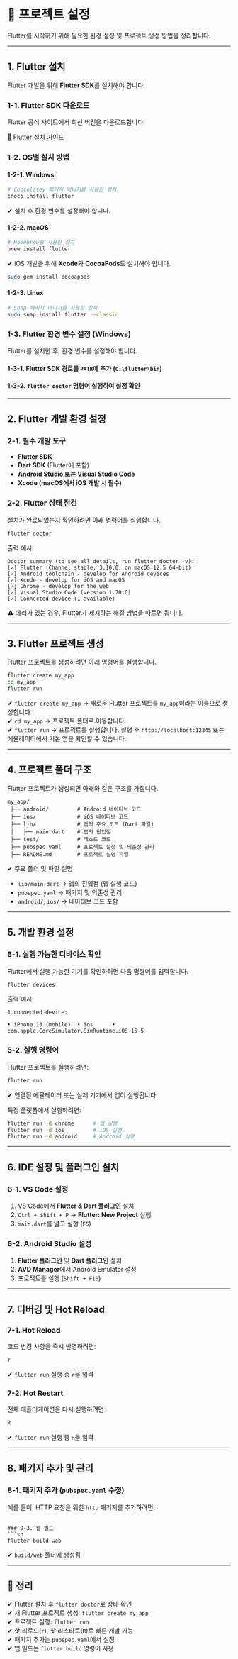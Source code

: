# 📌 프로젝트 설정

Flutter를 시작하기 위해 필요한 환경 설정 및 프로젝트 생성 방법을 정리합니다.

---

## 1. Flutter 설치

Flutter 개발을 위해 **Flutter SDK**를 설치해야 합니다.

### 1-1. Flutter SDK 다운로드
Flutter 공식 사이트에서 최신 버전을 다운로드합니다.

🔗 [Flutter 설치 가이드](https://docs.flutter.dev/get-started/install)

### 1-2. OS별 설치 방법

#### 1-2-1. Windows
```sh
# Chocolatey 패키지 매니저를 사용한 설치
choco install flutter
```
✔ 설치 후 환경 변수를 설정해야 합니다.

#### 1-2-2. macOS
```sh
# Homebrew를 사용한 설치
brew install flutter
```
✔ iOS 개발을 위해 **Xcode**와 **CocoaPods**도 설치해야 합니다.
```sh
sudo gem install cocoapods
```

#### 1-2-3. Linux
```sh
# Snap 패키지 매니저를 사용한 설치
sudo snap install flutter --classic
```

### 1-3. Flutter 환경 변수 설정 (Windows)
Flutter를 설치한 후, 환경 변수를 설정해야 합니다.
#### 1-3-1. **Flutter SDK 경로**를 `PATH`에 추가 (`C:\flutter\bin`)
#### 1-3-2. `flutter doctor` 명령어 실행하여 설정 확인

---

## 2. Flutter 개발 환경 설정

### 2-1. 필수 개발 도구
- **Flutter SDK**
- **Dart SDK** (Flutter에 포함)
- **Android Studio 또는 Visual Studio Code**
- **Xcode (macOS에서 iOS 개발 시 필수)**

### 2-2. Flutter 상태 점검
설치가 완료되었는지 확인하려면 아래 명령어를 실행합니다.
```sh
flutter doctor
```
출력 예시:
```
Doctor summary (to see all details, run flutter doctor -v):
[✓] Flutter (Channel stable, 3.10.0, on macOS 12.5 64-bit)
[✓] Android toolchain - develop for Android devices
[✓] Xcode - develop for iOS and macOS
[✓] Chrome - develop for the web
[✓] Visual Studio Code (version 1.78.0)
[✓] Connected device (1 available)
```
⚠️ 에러가 있는 경우, Flutter가 제시하는 해결 방법을 따르면 됩니다.

---

## 3. Flutter 프로젝트 생성

Flutter 프로젝트를 생성하려면 아래 명령어를 실행합니다.

```sh
flutter create my_app
cd my_app
flutter run
```

✔ `flutter create my_app` → 새로운 Flutter 프로젝트를 `my_app`이라는 이름으로 생성합니다.  
✔ `cd my_app` → 프로젝트 폴더로 이동합니다.  
✔ `flutter run` → 프로젝트를 실행합니다. 실행 후  `http://localhost:12345` 또는 에뮬레이터에서 기본 앱을 확인할 수 있습니다.  

---

## 4. 프로젝트 폴더 구조

Flutter 프로젝트가 생성되면 아래와 같은 구조를 가집니다.

```
my_app/
 ├── android/         # Android 네이티브 코드
 ├── ios/             # iOS 네이티브 코드
 ├── lib/             # 앱의 주요 코드 (Dart 파일)
 │   ├── main.dart    # 앱의 진입점
 ├── test/            # 테스트 코드
 ├── pubspec.yaml     # 프로젝트 설정 및 의존성 관리
 ├── README.md        # 프로젝트 설명 파일
```

✔ 주요 폴더 및 파일 설명
- `lib/main.dart` → 앱의 진입점 (앱 실행 코드)
- `pubspec.yaml` → 패키지 및 의존성 관리
- `android/`, `ios/` → 네이티브 코드 포함

---

## 5. 개발 환경 설정

### 5-1. 실행 가능한 디바이스 확인
Flutter에서 실행 가능한 기기를 확인하려면 다음 명령어를 입력합니다.

```sh
flutter devices
```

출력 예시:
```
1 connected device:

• iPhone 13 (mobile)  • ios      • com.apple.CoreSimulator.SimRuntime.iOS-15-5
```

### 5-2. 실행 명령어
Flutter 프로젝트를 실행하려면:

```sh
flutter run
```
✔ 연결된 에뮬레이터 또는 실제 기기에서 앱이 실행됩니다.

특정 플랫폼에서 실행하려면:
```sh
flutter run -d chrome      # 웹 실행
flutter run -d ios         # iOS 실행
flutter run -d android     # Android 실행
```

---

## 6. IDE 설정 및 플러그인 설치

### 6-1. **VS Code 설정**
1. VS Code에서 **Flutter & Dart 플러그인** 설치  
2. `Ctrl + Shift + P` → **Flutter: New Project** 실행  
3. `main.dart`를 열고 실행 (`F5`)

### 6-2. **Android Studio 설정**
1. **Flutter 플러그인** 및 **Dart 플러그인** 설치  
2. **AVD Manager**에서 Android Emulator 설정  
3. 프로젝트를 실행 (`Shift + F10`)

---

## 7. 디버깅 및 Hot Reload

### 7-1. **Hot Reload**
코드 변경 사항을 즉시 반영하려면:
```sh
r
```
✔ `flutter run` 실행 중 `r`을 입력

### 7-2. **Hot Restart**
전체 애플리케이션을 다시 실행하려면:
```sh
R
```
✔ `flutter run` 실행 중 `R`을 입력

---

## 8. 패키지 추가 및 관리

### 8-1. 패키지 추가 (`pubspec.yaml` 수정)
예를 들어, HTTP 요청을 위한 `http` 패키지를 추가하려면:

```y함

### 9-3. 웹 빌드
```sh
flutter build web
```
✔ `build/web` 폴더에 생성됨

---

## 🎯 정리

✔ Flutter 설치 후 `flutter doctor`로 상태 확인  
✔ 새 Flutter 프로젝트 생성: `flutter create my_app`  
✔ 프로젝트 실행: `flutter run`  
✔ 핫 리로드(`r`), 핫 리스타트(`R`)로 빠른 개발 가능  
✔ 패키지 추가는 `pubspec.yaml`에서 설정  
✔ 앱 빌드는 `flutter build` 명령어 사용  
